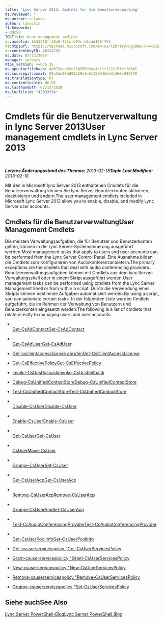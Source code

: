 ```yaml
---
title: 'Lync Server 2013: Cmdlets für die Benutzerverwaltung'
ms.reviewer: ''
ms.author: v-lanac
author: lanachin
f1.keywords:
- NOCSH
TOCTitle: User management cmdlets
ms:assetid: 85312f3f-28e8-421c-b94c-e6ead1f5f755
ms:mtpsurl: https://technet.microsoft.com/en-us/library/Gg398677(v=OCS.15)
ms:contentKeyID: 48184702
ms.date: 07/23/2014
manager: serdars
mtps_version: v=OCS.15
ms.openlocfilehash: 4a672eea92c820970b3cc4cc1c112c15fcffd641
ms.sourcegitcommit: 88a16c09dd91229e1a8c156445eb3c360c942978
ms.translationtype: MT
ms.contentlocale: de-DE
ms.lasthandoff: 02/15/2020
ms.locfileid: "42033794"
---
```

<div data-xmlns="http://www.w3.org/1999/xhtml">

<div class="topic" data-xmlns="http://www.w3.org/1999/xhtml" data-msxsl="urn:schemas-microsoft-com:xslt" data-cs="http://msdn.microsoft.com/">

<div data-asp="http://msdn2.microsoft.com/asp">

# <a name="user-management-cmdlets-in-lync-server-2013"></a><span data-ttu-id="8c4fd-102">Cmdlets für die Benutzerverwaltung in lync Server 2013</span><span class="sxs-lookup"><span data-stu-id="8c4fd-102">User management cmdlets in Lync Server 2013</span></span>

</div>

<div id="mainSection">

<div id="mainBody">

<span> </span>

<span data-ttu-id="8c4fd-103">_**Letztes Änderungsstand des Themas:** 2013-02-18_</span><span class="sxs-lookup"><span data-stu-id="8c4fd-103">_**Topic Last Modified:** 2013-02-18_</span></span>

<span data-ttu-id="8c4fd-104">Mit den in Microsoft lync Server 2013 enthaltenen Cmdlets für die Benutzerverwaltung können Sie lync Server Benutzerkonten aktivieren, deaktivieren und ändern.</span><span class="sxs-lookup"><span data-stu-id="8c4fd-104">The user management cmdlets included in Microsoft Lync Server 2013 allow you to enable, disable, and modify Lync Server user accounts.</span></span>

<div>

## <a name="user-management-cmdlets"></a><span data-ttu-id="8c4fd-105">Cmdlets für die Benutzerverwaltung</span><span class="sxs-lookup"><span data-stu-id="8c4fd-105">User Management Cmdlets</span></span>

<span data-ttu-id="8c4fd-106">Die meisten Verwaltungsaufgaben, die für Benutzer und Benutzerkonten gelten, können in der lync Server-Systemsteuerung ausgeführt werden.</span><span class="sxs-lookup"><span data-stu-id="8c4fd-106">Most management tasks that apply to users and user accounts can be performed from the Lync Server Control Panel.</span></span> <span data-ttu-id="8c4fd-107">Eine Ausnahme bilden die Cmdlets zum Konfigurieren von Audiokonferenzanbietern.</span><span class="sxs-lookup"><span data-stu-id="8c4fd-107">The primary exceptions are the cmdlets that deal with audio conferencing providers.</span></span> <span data-ttu-id="8c4fd-108">Benutzerverwaltungsaufgaben können mit Cmdlets aus dem lync Server-Verwaltungsshell oder in einem Skript ausgeführt werden.</span><span class="sxs-lookup"><span data-stu-id="8c4fd-108">User management tasks can be performed using cmdlets from the Lync Server Management Shell or from within a script.</span></span> <span data-ttu-id="8c4fd-109">Durch die Verwendung eines Skripts können bestimmte Aufgaben automatisiert werden.</span><span class="sxs-lookup"><span data-stu-id="8c4fd-109">By using a script, you can automate certain tasks.</span></span> <span data-ttu-id="8c4fd-110">In der folgenden Liste werden Cmdlets aufgeführt, die im Rahmen der Verwaltung von Benutzern und Benutzerkonten eingesetzt werden:</span><span class="sxs-lookup"><span data-stu-id="8c4fd-110">The following is a list of cmdlets that relate directly to managing users and user accounts:</span></span>

  - <span></span>  
    [<span data-ttu-id="8c4fd-111">Get-CsAdContact</span><span class="sxs-lookup"><span data-stu-id="8c4fd-111">Get-CsAdContact</span></span>](https://docs.microsoft.com/powershell/module/skype/Get-CsAdContact)

<!-- end list -->

  - <span></span>  
    [<span data-ttu-id="8c4fd-112">Get-CsAdUser</span><span class="sxs-lookup"><span data-stu-id="8c4fd-112">Get-CsAdUser</span></span>](https://docs.microsoft.com/powershell/module/skype/Get-CsAdUser)

<!-- end list -->

  - [<span data-ttu-id="8c4fd-113">Get-csclientaccesslicense abrufen</span><span class="sxs-lookup"><span data-stu-id="8c4fd-113">Get-CsClientAccessLicense</span></span>](https://docs.microsoft.com/powershell/module/skype/Get-CsClientAccessLicense)

<!-- end list -->

  - [<span data-ttu-id="8c4fd-114">Get-CsEffectivePolicy</span><span class="sxs-lookup"><span data-stu-id="8c4fd-114">Get-CsEffectivePolicy</span></span>](https://docs.microsoft.com/powershell/module/skype/Get-CsEffectivePolicy)

<!-- end list -->

  - [<span data-ttu-id="8c4fd-115">Invoke-CsUcsRollback</span><span class="sxs-lookup"><span data-stu-id="8c4fd-115">Invoke-CsUcsRollback</span></span>](https://docs.microsoft.com/powershell/module/skype/Invoke-CsUcsRollback)

<!-- end list -->

  - [<span data-ttu-id="8c4fd-116">Debug-CsUnifiedContactStore</span><span class="sxs-lookup"><span data-stu-id="8c4fd-116">Debug-CsUnifiedContactStore</span></span>](https://docs.microsoft.com/powershell/module/skype/Debug-CsUnifiedContactStore)

  - [<span data-ttu-id="8c4fd-117">Test-CsUnifiedContactStore</span><span class="sxs-lookup"><span data-stu-id="8c4fd-117">Test-CsUnifiedContactStore</span></span>](https://docs.microsoft.com/powershell/module/skype/Test-CsUnifiedContactStore)

<!-- end list -->

  - <span></span>  
    [<span data-ttu-id="8c4fd-118">Disable-CsUser</span><span class="sxs-lookup"><span data-stu-id="8c4fd-118">Disable-CsUser</span></span>](https://docs.microsoft.com/powershell/module/skype/Disable-CsUser)

  - <span></span>  
    [<span data-ttu-id="8c4fd-119">Enable-CsUser</span><span class="sxs-lookup"><span data-stu-id="8c4fd-119">Enable-CsUser</span></span>](https://docs.microsoft.com/powershell/module/skype/Enable-CsUser)

  - <span></span>  
    [<span data-ttu-id="8c4fd-120">Get-CsUser</span><span class="sxs-lookup"><span data-stu-id="8c4fd-120">Get-CsUser</span></span>](https://docs.microsoft.com/powershell/module/skype/Get-CsUser)

  - <span></span>  
    [<span data-ttu-id="8c4fd-121">CsUser</span><span class="sxs-lookup"><span data-stu-id="8c4fd-121">Move-CsUser</span></span>](https://docs.microsoft.com/powershell/module/skype/Move-CsUser)

  - <span></span>  
    [<span data-ttu-id="8c4fd-122">Gruppe-CsUser</span><span class="sxs-lookup"><span data-stu-id="8c4fd-122">Set-CsUser</span></span>](https://docs.microsoft.com/powershell/module/skype/Set-CsUser)

<!-- end list -->

  - <span></span>  
    [<span data-ttu-id="8c4fd-123">Get-CsUserAcp</span><span class="sxs-lookup"><span data-stu-id="8c4fd-123">Get-CsUserAcp</span></span>](https://docs.microsoft.com/powershell/module/skype/Get-CsUserAcp)

  - <span></span>  
    [<span data-ttu-id="8c4fd-124">Remove-CsUserAcp</span><span class="sxs-lookup"><span data-stu-id="8c4fd-124">Remove-CsUserAcp</span></span>](https://docs.microsoft.com/powershell/module/skype/Remove-CsUserAcp)

  - <span></span>  
    [<span data-ttu-id="8c4fd-125">Gruppe-CsUserAcp</span><span class="sxs-lookup"><span data-stu-id="8c4fd-125">Set-CsUserAcp</span></span>](https://docs.microsoft.com/powershell/module/skype/Set-CsUserAcp)

  - <span></span>  
    [<span data-ttu-id="8c4fd-126">Test-CsAudioConferencingProvider</span><span class="sxs-lookup"><span data-stu-id="8c4fd-126">Test-CsAudioConferencingProvider</span></span>](https://docs.microsoft.com/powershell/module/skype/Test-CsAudioConferencingProvider)

<!-- end list -->

  - <span></span>  
    [<span data-ttu-id="8c4fd-127">Get-CsUserPoolInfo</span><span class="sxs-lookup"><span data-stu-id="8c4fd-127">Get-CsUserPoolInfo</span></span>](https://docs.microsoft.com/powershell/module/skype/Get-CsUserPoolInfo)

<!-- end list -->

  - [<span data-ttu-id="8c4fd-128">Get-csuserservicespolicy "</span><span class="sxs-lookup"><span data-stu-id="8c4fd-128">Get-CsUserServicesPolicy</span></span>](https://docs.microsoft.com/powershell/module/skype/Get-CsUserServicesPolicy)

  - [<span data-ttu-id="8c4fd-129">Grant-csuserservicespolicy "</span><span class="sxs-lookup"><span data-stu-id="8c4fd-129">Grant-CsUserServicesPolicy</span></span>](https://docs.microsoft.com/powershell/module/skype/Grant-CsUserServicesPolicy)

  - [<span data-ttu-id="8c4fd-130">New-csuserservicespolicy "</span><span class="sxs-lookup"><span data-stu-id="8c4fd-130">New-CsUserServicesPolicy</span></span>](https://docs.microsoft.com/powershell/module/skype/New-CsUserServicesPolicy)

  - [<span data-ttu-id="8c4fd-131">Remove-csuserservicespolicy "</span><span class="sxs-lookup"><span data-stu-id="8c4fd-131">Remove-CsUserServicesPolicy</span></span>](https://docs.microsoft.com/powershell/module/skype/Remove-CsUserServicesPolicy)

  - [<span data-ttu-id="8c4fd-132">Gruppe-csuserservicespolicy "</span><span class="sxs-lookup"><span data-stu-id="8c4fd-132">Set-CsUserServicesPolicy</span></span>](https://docs.microsoft.com/powershell/module/skype/Set-CsUserServicesPolicy)

</div>

<div>

## <a name="see-also"></a><span data-ttu-id="8c4fd-133">Siehe auch</span><span class="sxs-lookup"><span data-stu-id="8c4fd-133">See Also</span></span>


[<span data-ttu-id="8c4fd-134">Lync Server PowerShell-Blog</span><span class="sxs-lookup"><span data-stu-id="8c4fd-134">Lync Server PowerShell Blog</span></span>](http://go.microsoft.com/fwlink/p/?linkid=203150)  
  

</div>

</div>

<span> </span>

</div>

</div>

</div>

